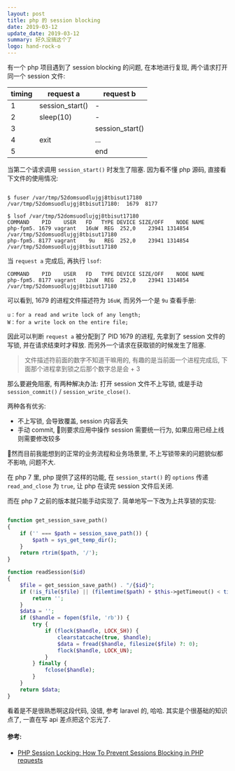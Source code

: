 ```yaml
---
layout: post
title: php 的 session blocking
date: 2019-03-12
update_date: 2019-03-12
summary: 好久没搞这个了
logo: hand-rock-o
---
```


有一个 php 项目遇到了 session blocking 的问题, 在本地进行复现, 两个请求打开同一个 session 文件:

| timing  | request a | request b |
|---|---|---|
| 1 | session_start() | - |
| 2 | sleep(10) | - |
| 3 |  | session_start() |
| 4 | exit | ... |
| 5 |  | end |

当第二个请求调用 `session_start()` 时发生了阻塞. 因为看不懂 php 源码, 直接看下文件的使用情况:

```shell

$ fuser /var/tmp/52domsuodlujgj8tbisut17180
/var/tmp/52domsuodlujgj8tbisut17180:  1679  8177

$ lsof /var/tmp/52domsuodlujgj8tbisut17180
COMMAND    PID    USER   FD   TYPE DEVICE SIZE/OFF    NODE NAME
php-fpm5. 1679 vagrant   16uW  REG  252,0    23941 1314854 /var/tmp/52domsuodlujgj8tbisut17180
php-fpm5. 8177 vagrant    9u   REG  252,0    23941 1314854 /var/tmp/52domsuodlujgj8tbisut17180

```

当 `request a` 完成后, 再执行 `lsof`:
```
COMMAND    PID    USER   FD   TYPE DEVICE SIZE/OFF    NODE NAME
php-fpm5. 8177 vagrant   12uW  REG  252,0    23941 1314854 /var/tmp/52domsuodlujgj8tbisut17180
```


可以看到, 1679 的进程文件描述符为 `16uW`, 而另外一个是 `9u` 查看手册:

```
u：for a read and write lock of any length;
W：for a write lock on the entire file;
```

因此可以判断 `request a` 被分配到了 PID 1679 的进程, 先拿到了 session 文件的写锁, 并在请求结束时才释放. 而另外一个请求在获取锁的时候发生了阻塞.

> 文件描述符前面的数字不知道干嘛用的, 有趣的是当前面一个进程完成后, 下面那个进程拿到锁之后那个数字总是会 + 3

那么要避免阻塞, 有两种解决办法: 打开 session 文件不上写锁, 或是手动 `session_commit()` / `session_write_close()`.

两种各有优劣:
- 不上写锁, 会导致覆盖, session 内容丢失
- 手动 commit, 则要求应用中操作 session 需要统一行为, 如果应用已经上线则需要修改较多

然而目前我能想到的正常的业务流程和业务场景里, 不上写锁带来的问题貌似都不影响, 问题不大. 

在 php 7 里, php 提供了这样的功能, 在 `session_start()` 的 `options` 传递 `read_and_close` 为 `true`, 让 php 在读完 session 文件后关闭.

而在 php 7 之前的版本就只能手动实现了. 简单地写一下改为上共享锁的实现:

```php

function get_session_save_path()
{
    if ('' === $path = session_save_path()) {
        $path = sys_get_temp_dir();
    }
    return rtrim($path, '/');
}

function readSession($id)
{
    $file = get_session_save_path() . "/{$id}";
    if (!is_file($file) || (filemtime($path) + $this->getTimeout() < time())) {
        return '';
    }
    $data = '';
    if ($handle = fopen($file, 'rb')) {
        try {
            if (flock($handle, LOCK_SH)) {
                clearstatcache(true, $handle);
                $data = fread($handle, filesize($file) ?: 0);
                flock($handle, LOCK_UN);
            }
        } finally {
            fclose($handle);
        }
    }
    return $data;
}
```

看着是不是很熟悉啊这段代码, 没错, 参考 laravel 的, 哈哈. 其实是个很基础的知识点了, 一直在写 api 差点把这个忘光了.

#### 参考:
- [PHP Session Locking: How To Prevent Sessions Blocking in PHP requests](https://ma.ttias.be/php-session-locking-prevent-sessions-blocking-in-requests/)



